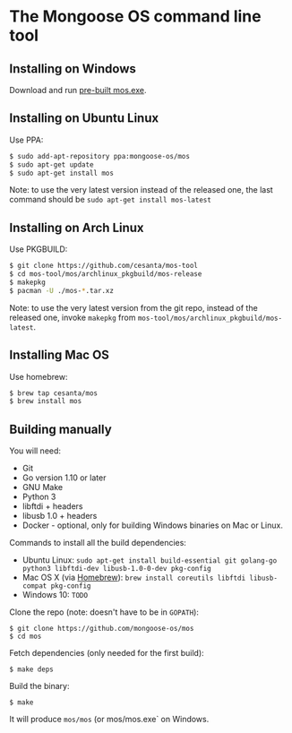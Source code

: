 The Mongoose OS command line tool
=================================

## Installing on Windows

Download and run [pre-built mos.exe](https://mongoose-os.com/downloads/mos-release/win/mos.exe).

## Installing on Ubuntu Linux

Use PPA:

```bash
$ sudo add-apt-repository ppa:mongoose-os/mos
$ sudo apt-get update
$ sudo apt-get install mos
```

Note: to use the very latest version instead of the released one, the last
command should be `sudo apt-get install mos-latest`

## Installing on Arch Linux

Use PKGBUILD:

```bash
$ git clone https://github.com/cesanta/mos-tool
$ cd mos-tool/mos/archlinux_pkgbuild/mos-release
$ makepkg
$ pacman -U ./mos-*.tar.xz
```

Note: to use the very latest version from the git repo, instead of the released
one, invoke `makepkg` from `mos-tool/mos/archlinux_pkgbuild/mos-latest`.

## Installing Mac OS

Use homebrew:

```bash
$ brew tap cesanta/mos
$ brew install mos
```

## Building manually

You will need:
 * Git
 * Go version 1.10 or later
 * GNU Make
 * Python 3
 * libftdi + headers
 * libusb 1.0 + headers
 * Docker - optional, only for building Windows binaries on Mac or Linux.

Commands to install all the build dependencies:
 * Ubuntu Linux: `sudo apt-get install build-essential git golang-go python3 libftdi-dev libusb-1.0-0-dev pkg-config`
 * Mac OS X (via [Homebrew](https://brew.sh/)): `brew install coreutils libftdi libusb-compat pkg-config`
 * Windows 10: `TODO`

Clone the repo (note: doesn't have to be in `GOPATH`):

```
$ git clone https://github.com/mongoose-os/mos
$ cd mos
```

Fetch dependencies (only needed for the first build):

```
$ make deps
```

Build the binary:

```
$ make
```

It will produce `mos/mos` (or mos/mos.exe` on Windows.
